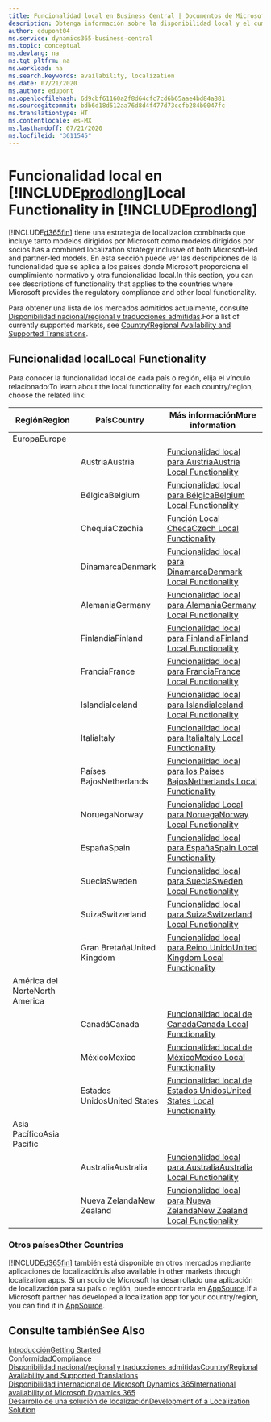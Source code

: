 ```yaml
---
title: Funcionalidad local en Business Central | Documentos de Microsoft
description: Obtenga información sobre la disponibilidad local y el cumplimiento de las normativas de Dynamics 365 Business Central.
author: edupont04
ms.service: dynamics365-business-central
ms.topic: conceptual
ms.devlang: na
ms.tgt_pltfrm: na
ms.workload: na
ms.search.keywords: availability, localization
ms.date: 07/21/2020
ms.author: edupont
ms.openlocfilehash: 6d9cbf61160a2f8d64cfc7cd6b65aae4bd84a881
ms.sourcegitcommit: bdb6d18d512aa76d8d4f477d73ccfb284b0047fc
ms.translationtype: HT
ms.contentlocale: es-MX
ms.lasthandoff: 07/21/2020
ms.locfileid: "3611545"
---
```

# <a name="local-functionality-in-prodlong"></a><span data-ttu-id="1f312-103">Funcionalidad local en [!INCLUDE[prodlong](includes/prodlong.md)]</span><span class="sxs-lookup"><span data-stu-id="1f312-103">Local Functionality in [!INCLUDE[prodlong](includes/prodlong.md)]</span></span>

[!INCLUDE[d365fin](includes/d365fin_md.md)] <span data-ttu-id="1f312-104">tiene una estrategia de localización combinada que incluye tanto modelos dirigidos por Microsoft como modelos dirigidos por socios.</span><span class="sxs-lookup"><span data-stu-id="1f312-104">has a combined localization strategy inclusive of both Microsoft-led and partner-led models.</span></span> <span data-ttu-id="1f312-105">En esta sección puede ver las descripciones de la funcionalidad que se aplica a los países donde Microsoft proporciona el cumplimiento normativo y otra funcionalidad local.</span><span class="sxs-lookup"><span data-stu-id="1f312-105">In this section, you can see descriptions of functionality that applies to the countries where Microsoft provides the regulatory compliance and other local functionality.</span></span>  

<span data-ttu-id="1f312-106">Para obtener una lista de los mercados admitidos actualmente, consulte [Disponibilidad nacional/regional y traducciones admitidas](/dynamics365/business-central/dev-itpro/compliance/apptest-countries-and-translations?toc=/dynamics365/business-central/toc.json).</span><span class="sxs-lookup"><span data-stu-id="1f312-106">For a list of currently supported markets, see [Country/Regional Availability and Supported Translations](/dynamics365/business-central/dev-itpro/compliance/apptest-countries-and-translations?toc=/dynamics365/business-central/toc.json).</span></span>  

## <a name="local-functionality"></a><span data-ttu-id="1f312-107">Funcionalidad local</span><span class="sxs-lookup"><span data-stu-id="1f312-107">Local Functionality</span></span>

<span data-ttu-id="1f312-108">Para conocer la funcionalidad local de cada país o región, elija el vínculo relacionado:</span><span class="sxs-lookup"><span data-stu-id="1f312-108">To learn about the local functionality for each country/region, choose the related link:</span></span>

| <span data-ttu-id="1f312-109">Región</span><span class="sxs-lookup"><span data-stu-id="1f312-109">Region</span></span> | <span data-ttu-id="1f312-110">País</span><span class="sxs-lookup"><span data-stu-id="1f312-110">Country</span></span> | <span data-ttu-id="1f312-111">Más información</span><span class="sxs-lookup"><span data-stu-id="1f312-111">More information</span></span> |
| --- | --- |--- |
| <span data-ttu-id="1f312-112">Europa</span><span class="sxs-lookup"><span data-stu-id="1f312-112">Europe</span></span> |  | |
|        | <span data-ttu-id="1f312-113">Austria</span><span class="sxs-lookup"><span data-stu-id="1f312-113">Austria</span></span> | [<span data-ttu-id="1f312-114">Funcionalidad local para Austria</span><span class="sxs-lookup"><span data-stu-id="1f312-114">Austria Local Functionality</span></span>](localfunctionality/austria/austria-local-functionality.md) |
|        | <span data-ttu-id="1f312-115">Bélgica</span><span class="sxs-lookup"><span data-stu-id="1f312-115">Belgium</span></span> | [<span data-ttu-id="1f312-116">Funcionalidad local para Bélgica</span><span class="sxs-lookup"><span data-stu-id="1f312-116">Belgium Local Functionality</span></span>](localfunctionality/belgium/belgium-local-functionality.md) |
|        | <span data-ttu-id="1f312-117">Chequia</span><span class="sxs-lookup"><span data-stu-id="1f312-117">Czechia</span></span> | [<span data-ttu-id="1f312-118">Función Local Checa</span><span class="sxs-lookup"><span data-stu-id="1f312-118">Czech Local Functionality</span></span>](localfunctionality/czech/czech-local-functionality.md) |
|        | <span data-ttu-id="1f312-119">Dinamarca</span><span class="sxs-lookup"><span data-stu-id="1f312-119">Denmark</span></span> | [<span data-ttu-id="1f312-120">Funcionalidad local para Dinamarca</span><span class="sxs-lookup"><span data-stu-id="1f312-120">Denmark Local Functionality</span></span>](localfunctionality/denmark/denmark-local-functionality.md) |
|        | <span data-ttu-id="1f312-121">Alemania</span><span class="sxs-lookup"><span data-stu-id="1f312-121">Germany</span></span> | [<span data-ttu-id="1f312-122">Funcionalidad local para Alemania</span><span class="sxs-lookup"><span data-stu-id="1f312-122">Germany Local Functionality</span></span>](localfunctionality/germany/germany-local-functionality.md) |
|        | <span data-ttu-id="1f312-123">Finlandia</span><span class="sxs-lookup"><span data-stu-id="1f312-123">Finland</span></span> | [<span data-ttu-id="1f312-124">Funcionalidad local para Finlandia</span><span class="sxs-lookup"><span data-stu-id="1f312-124">Finland Local Functionality</span></span>](localfunctionality/finland/finland-local-functionality.md) |
|        | <span data-ttu-id="1f312-125">Francia</span><span class="sxs-lookup"><span data-stu-id="1f312-125">France</span></span> | [<span data-ttu-id="1f312-126">Funcionalidad local para Francia</span><span class="sxs-lookup"><span data-stu-id="1f312-126">France Local Functionality</span></span>](localfunctionality/france/france-local-functionality.md) |
|        | <span data-ttu-id="1f312-127">Islandia</span><span class="sxs-lookup"><span data-stu-id="1f312-127">Iceland</span></span> | [<span data-ttu-id="1f312-128">Funcionalidad local para Islandia</span><span class="sxs-lookup"><span data-stu-id="1f312-128">Iceland Local Functionality</span></span>](localfunctionality/iceland/iceland-local-functionality.md) |
|        | <span data-ttu-id="1f312-129">Italia</span><span class="sxs-lookup"><span data-stu-id="1f312-129">Italy</span></span> | [<span data-ttu-id="1f312-130">Funcionalidad local para Italia</span><span class="sxs-lookup"><span data-stu-id="1f312-130">Italy Local Functionality</span></span>](localfunctionality/italy/italy-local-functionality.md) |
|        | <span data-ttu-id="1f312-131">Países Bajos</span><span class="sxs-lookup"><span data-stu-id="1f312-131">Netherlands</span></span> | [<span data-ttu-id="1f312-132">Funcionalidad local para los Países Bajos</span><span class="sxs-lookup"><span data-stu-id="1f312-132">Netherlands Local Functionality</span></span>](localfunctionality/netherlands/netherlands-local-functionality.md) |
|        | <span data-ttu-id="1f312-133">Noruega</span><span class="sxs-lookup"><span data-stu-id="1f312-133">Norway</span></span> | [<span data-ttu-id="1f312-134">Funcionalidad Local para Noruega</span><span class="sxs-lookup"><span data-stu-id="1f312-134">Norway Local Functionality</span></span>](localfunctionality/norway/norway-local-functionality.md) |
|        | <span data-ttu-id="1f312-135">España</span><span class="sxs-lookup"><span data-stu-id="1f312-135">Spain</span></span> | [<span data-ttu-id="1f312-136">Funcionalidad local para España</span><span class="sxs-lookup"><span data-stu-id="1f312-136">Spain Local Functionality</span></span>](localfunctionality/spain/spain-local-functionality.md) |
|        | <span data-ttu-id="1f312-137">Suecia</span><span class="sxs-lookup"><span data-stu-id="1f312-137">Sweden</span></span> | [<span data-ttu-id="1f312-138">Funcionalidad local para Suecia</span><span class="sxs-lookup"><span data-stu-id="1f312-138">Sweden Local Functionality</span></span>](localfunctionality/sweden/sweden-local-functionality.md) |
|        | <span data-ttu-id="1f312-139">Suiza</span><span class="sxs-lookup"><span data-stu-id="1f312-139">Switzerland</span></span> | [<span data-ttu-id="1f312-140">Funcionalidad local para Suiza</span><span class="sxs-lookup"><span data-stu-id="1f312-140">Switzerland Local Functionality</span></span>](localfunctionality/switzerland/switzerland-local-functionality.md) |
|        | <span data-ttu-id="1f312-141">Gran Bretaña</span><span class="sxs-lookup"><span data-stu-id="1f312-141">United Kingdom</span></span> | [<span data-ttu-id="1f312-142">Funcionalidad local para Reino Unido</span><span class="sxs-lookup"><span data-stu-id="1f312-142">United Kingdom Local Functionality</span></span>](localfunctionality/unitedkingdom/united-kingdom-local-functionality.md) |
| <span data-ttu-id="1f312-143">América del Norte</span><span class="sxs-lookup"><span data-stu-id="1f312-143">North America</span></span> |       |  |
|        | <span data-ttu-id="1f312-144">Canadá</span><span class="sxs-lookup"><span data-stu-id="1f312-144">Canada</span></span>|[<span data-ttu-id="1f312-145">Funcionalidad local de Canadá</span><span class="sxs-lookup"><span data-stu-id="1f312-145">Canada Local Functionality</span></span>](localfunctionality/canada/canada-local-functionality.md) |
|        | <span data-ttu-id="1f312-146">México</span><span class="sxs-lookup"><span data-stu-id="1f312-146">Mexico</span></span> | [<span data-ttu-id="1f312-147">Funcionalidad local de México</span><span class="sxs-lookup"><span data-stu-id="1f312-147">Mexico Local Functionality</span></span>](localfunctionality/mexico/mexico-local-functionality.md) |
|        | <span data-ttu-id="1f312-148">Estados Unidos</span><span class="sxs-lookup"><span data-stu-id="1f312-148">United States</span></span>|[<span data-ttu-id="1f312-149">Funcionalidad local de Estados Unidos</span><span class="sxs-lookup"><span data-stu-id="1f312-149">United States Local Functionality</span></span>](localfunctionality/unitedstates/united-states-local-functionality.md) |
| <span data-ttu-id="1f312-150">Asia Pacífico</span><span class="sxs-lookup"><span data-stu-id="1f312-150">Asia Pacific</span></span> |       |  |
|        | <span data-ttu-id="1f312-151">Australia</span><span class="sxs-lookup"><span data-stu-id="1f312-151">Australia</span></span> | [<span data-ttu-id="1f312-152">Funcionalidad local para Australia</span><span class="sxs-lookup"><span data-stu-id="1f312-152">Australia Local Functionality</span></span>](localfunctionality/australia/australia-local-functionality.md) |
|        | <span data-ttu-id="1f312-153">Nueva Zelanda</span><span class="sxs-lookup"><span data-stu-id="1f312-153">New Zealand</span></span> | [<span data-ttu-id="1f312-154">Funcionalidad local para Nueva Zelanda</span><span class="sxs-lookup"><span data-stu-id="1f312-154">New Zealand Local Functionality</span></span>](localfunctionality/newzealand/new-zealand-local-functionality.md) |

### <a name="other-countries"></a><span data-ttu-id="1f312-155">Otros países</span><span class="sxs-lookup"><span data-stu-id="1f312-155">Other Countries</span></span>

[!INCLUDE[d365fin](includes/d365fin_md.md)] <span data-ttu-id="1f312-156">también está disponible en otros mercados mediante aplicaciones de localización.</span><span class="sxs-lookup"><span data-stu-id="1f312-156">is also available in other markets through localization apps.</span></span> <span data-ttu-id="1f312-157">Si un socio de Microsoft ha desarrollado una aplicación de localización para su país o región, puede encontrarla en [AppSource](https://appsource.microsoft.com/product/dynamics-365-business-central/).</span><span class="sxs-lookup"><span data-stu-id="1f312-157">If a Microsoft partner has developed a localization app for your country/region, you can find it in [AppSource](https://appsource.microsoft.com/product/dynamics-365-business-central/).</span></span>

## <a name="see-also"></a><span data-ttu-id="1f312-158">Consulte también</span><span class="sxs-lookup"><span data-stu-id="1f312-158">See Also</span></span>

[<span data-ttu-id="1f312-159">Introducción</span><span class="sxs-lookup"><span data-stu-id="1f312-159">Getting Started</span></span>](product-get-started.md)  
[<span data-ttu-id="1f312-160">Conformidad</span><span class="sxs-lookup"><span data-stu-id="1f312-160">Compliance</span></span>](compliance/compliance-overview.md)  
[<span data-ttu-id="1f312-161">Disponibilidad nacional/regional y traducciones admitidas</span><span class="sxs-lookup"><span data-stu-id="1f312-161">Country/Regional Availability and Supported Translations</span></span>](/dynamics365/business-central/dev-itpro/compliance/apptest-countries-and-translations?toc=/dynamics365/business-central/toc.json)  
[<span data-ttu-id="1f312-162">Disponibilidad internacional de Microsoft Dynamics 365</span><span class="sxs-lookup"><span data-stu-id="1f312-162">International availability of Microsoft Dynamics 365</span></span>](/dynamics365/get-started/availability)  
[<span data-ttu-id="1f312-163">Desarrollo de una solución de localización</span><span class="sxs-lookup"><span data-stu-id="1f312-163">Development of a Localization Solution</span></span>](/dynamics365/business-central/dev-itpro/developer/readiness/readiness-develop-localization)  
